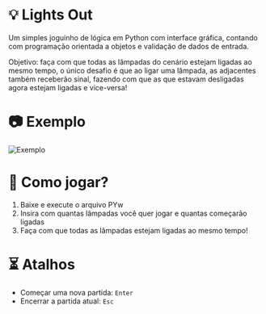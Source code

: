 # __💡 Lights Out__
Um simples joguinho de lógica em Python com interface gráfica, contando com programação orientada a objetos e validação de dados de entrada. 

Objetivo: faça com que todas as lâmpadas do cenário estejam ligadas ao mesmo tempo, o único desafio é que ao ligar uma lâmpada, as adjacentes também receberão sinal, fazendo com que as que estavam desligadas agora estejam ligadas e vice-versa!


# __📷 Exemplo__
![](/img_exemplo.gif?raw=true "Exemplo")


# __🤔 Como jogar?__
1. Baixe e execute o arquivo PYw<br>
3. Insira com quantas lâmpadas você quer jogar e quantas começarão ligadas<br>
2. Faça com que todas as lâmpadas estejam ligadas ao mesmo tempo!<br>


# __⏳ Atalhos__
- Começar uma nova partida: `Enter`
- Encerrar a partida atual: `Esc`
